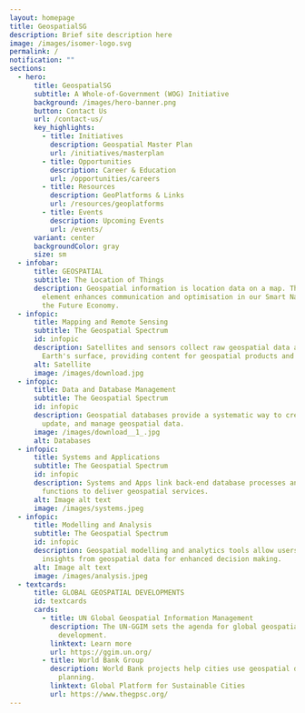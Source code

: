 ```yaml
---
layout: homepage
title: GeospatialSG
description: Brief site description here
image: /images/isomer-logo.svg
permalink: /
notification: ""
sections:
  - hero:
      title: GeospatialSG
      subtitle: A Whole-of-Government (WOG) Initiative
      background: /images/hero-banner.png
      button: Contact Us
      url: /contact-us/
      key_highlights:
        - title: Initiatives
          description: Geospatial Master Plan
          url: /initiatives/masterplan
        - title: Opportunities
          description: Career & Education
          url: /opportunities/careers
        - title: Resources
          description: GeoPlatforms & Links
          url: /resources/geoplatforms
        - title: Events
          description: Upcoming Events
          url: /events/
      variant: center
      backgroundColor: gray
      size: sm
  - infobar:
      title: GEOSPATIAL
      subtitle: The Location of Things
      description: Geospatial information is location data on a map. The "where"
        element enhances communication and optimisation in our Smart Nation and
        the Future Economy.
  - infopic:
      title: Mapping and Remote Sensing
      subtitle: The Geospatial Spectrum
      id: infopic
      description: Satellites and sensors collect raw geospatial data about the
        Earth's surface, providing content for geospatial products and services.
      alt: Satellite
      image: /images/download.jpg
  - infopic:
      title: Data and Database Management
      subtitle: The Geospatial Spectrum
      id: infopic
      description: Geospatial databases provide a systematic way to create, retrieve,
        update, and manage geospatial data.
      image: /images/download__1_.jpg
      alt: Databases
  - infopic:
      title: Systems and Applications
      subtitle: The Geospatial Spectrum
      id: infopic
      description: Systems and Apps link back-end database processes and front-end map
        functions to deliver geospatial services.
      alt: Image alt text
      image: /images/systems.jpeg
  - infopic:
      title: Modelling and Analysis
      subtitle: The Geospatial Spectrum
      id: infopic
      description: Geospatial modelling and analytics tools allow users to discover
        insights from geospatial data for enhanced decision making.
      alt: Image alt text
      image: /images/analysis.jpeg
  - textcards:
      title: GLOBAL GEOSPATIAL DEVELOPMENTS
      id: textcards
      cards:
        - title: UN Global Geospatial Information Management
          description: The UN-GGIM sets the agenda for global geospatial information
            development.
          linktext: Learn more
          url: https://ggim.un.org/
        - title: World Bank Group
          description: World Bank projects help cities use geospatial data for sustainable
            planning.
          linktext: Global Platform for Sustainable Cities
          url: https://www.thegpsc.org/
---
```

